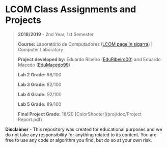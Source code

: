 # LCOM Class Assignments and Projects

> **2018/2019** - 2nd Year, 1st Semester
>
> **Course:** Laboratório de Computadores ([LCOM page in sigarra](https://sigarra.up.pt/feup/pt/ucurr_geral.ficha_uc_view?pv_ocorrencia_id=419993)) | Computer Laboratory
>
> **Project developed by:** Eduardo Ribeiro ([EduRibeiro00](https://github.com/EduRibeiro00)) and Eduardo Macedo ([EduMacedo99](https://github.com/EduMacedo99))
>
> **Lab 2 Grade:** 98/100
>
> **Lab 3 Grade:** 82/100
>
> **Lab 4 Grade:** 92/100
>
> **Lab 5 Grade:** 89/100
>
> **Final Project Grade:** 18/20 [ColorShooter](proj/doc/Project Report.pdf)

**Disclaimer** - This repository was created for educational purposes and we do not take any responsibility for anything related to its content. You are free to use any code or algorithm you find, but do so at your own risk.
